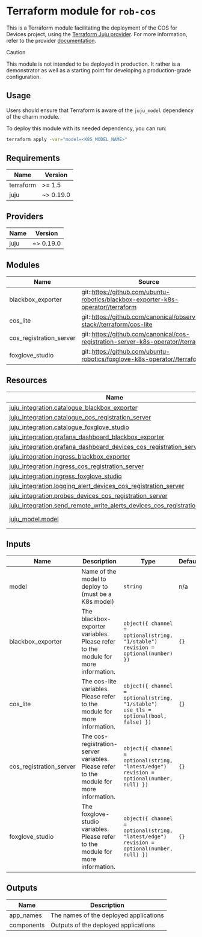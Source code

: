 # Terraform module for `rob-cos`

This is a Terraform module facilitating the deployment of the COS for Devices project,
using the [Terraform Juju provider](https://github.com/juju/terraform-provider-juju/).
For more information,
refer to the provider [documentation](https://registry.terraform.io/providers/juju/juju/latest/docs).

> [!CAUTION]
> This module is not intended to be deployed in production.
> It rather is a demonstrator as well as a starting point for developing a production-grade configuration.

## Usage

Users should ensure that Terraform is aware of the `juju_model` dependency of the charm module.

To deploy this module with its needed dependency, you can run:

```bash
terraform apply -var="model=<K8S_MODEL_NAME>"
```

<!-- BEGIN_TF_DOCS -->
## Requirements

| Name | Version |
|------|---------|
| terraform | >= 1.5 |
| juju | ~> 0.19.0 |

## Providers

| Name | Version |
|------|---------|
| juju | ~> 0.19.0 |

## Modules

| Name | Source | Version |
|------|--------|---------|
| blackbox\_exporter | git::https://github.com/ubuntu-robotics/blackbox-exporter-k8s-operator//terraform | feat/terraform |
| cos\_lite | git::https://github.com/canonical/observability-stack//terraform/cos-lite | 67e0cbfddea38606751fe16bc09826f6fe7d5aaf |
| cos\_registration\_server | git::https://github.com/canonical/cos-registration-server-k8s-operator//terraform | n/a |
| foxglove\_studio | git::https://github.com/ubuntu-robotics/foxglove-k8s-operator//terraform | n/a |

## Resources

| Name | Type |
|------|------|
| [juju_integration.catalogue_blackbox_exporter](https://registry.terraform.io/providers/juju/juju/latest/docs/resources/integration) | resource |
| [juju_integration.catalogue_cos_registration_server](https://registry.terraform.io/providers/juju/juju/latest/docs/resources/integration) | resource |
| [juju_integration.catalogue_foxglove_studio](https://registry.terraform.io/providers/juju/juju/latest/docs/resources/integration) | resource |
| [juju_integration.grafana_dashboard_blackbox_exporter](https://registry.terraform.io/providers/juju/juju/latest/docs/resources/integration) | resource |
| [juju_integration.grafana_dashboard_devices_cos_registration_server](https://registry.terraform.io/providers/juju/juju/latest/docs/resources/integration) | resource |
| [juju_integration.ingress_blackbox_exporter](https://registry.terraform.io/providers/juju/juju/latest/docs/resources/integration) | resource |
| [juju_integration.ingress_cos_registration_server](https://registry.terraform.io/providers/juju/juju/latest/docs/resources/integration) | resource |
| [juju_integration.ingress_foxglove_studio](https://registry.terraform.io/providers/juju/juju/latest/docs/resources/integration) | resource |
| [juju_integration.logging_alert_devices_cos_registration_server](https://registry.terraform.io/providers/juju/juju/latest/docs/resources/integration) | resource |
| [juju_integration.probes_devices_cos_registration_server](https://registry.terraform.io/providers/juju/juju/latest/docs/resources/integration) | resource |
| [juju_integration.send_remote_write_alerts_devices_cos_registration_server](https://registry.terraform.io/providers/juju/juju/latest/docs/resources/integration) | resource |
| [juju_model.model](https://registry.terraform.io/providers/juju/juju/latest/docs/data-sources/model) | data source |

## Inputs

| Name | Description | Type | Default | Required |
|------|-------------|------|---------|:--------:|
| model | Name of the model to deploy to (must be a K8s model) | `string` | n/a | yes |
| blackbox\_exporter | The blackbox-exporter variables. Please refer to the module for more information. | ```object({ channel = optional(string, "1/stable") revision = optional(number) })``` | `{}` | no |
| cos\_lite | The cos-lite variables. Please refer to the module for more information. | ```object({ channel = optional(string, "1/stable") use_tls = optional(bool, false) })``` | `{}` | no |
| cos\_registration\_server | The cos-registration-server variables. Please refer to the module for more information. | ```object({ channel = optional(string, "latest/edge") revision = optional(number, null) })``` | `{}` | no |
| foxglove\_studio | The foxglove-studio variables. Please refer to the module for more information. | ```object({ channel = optional(string, "latest/edge") revision = optional(number, null) })``` | `{}` | no |

## Outputs

| Name | Description |
|------|-------------|
| app\_names | The names of the deployed applications |
| components | Outputs of the deployed applications |
<!-- END_TF_DOCS -->
